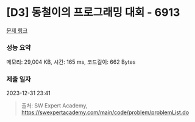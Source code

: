 # [D3] 동철이의 프로그래밍 대회 - 6913 

[문제 링크](https://swexpertacademy.com/main/code/problem/problemDetail.do?contestProbId=AWicMVWKTuMDFAUL) 

### 성능 요약

메모리: 29,004 KB, 시간: 165 ms, 코드길이: 662 Bytes

### 제출 일자

2023-12-31 23:41



> 출처: SW Expert Academy, https://swexpertacademy.com/main/code/problem/problemList.do